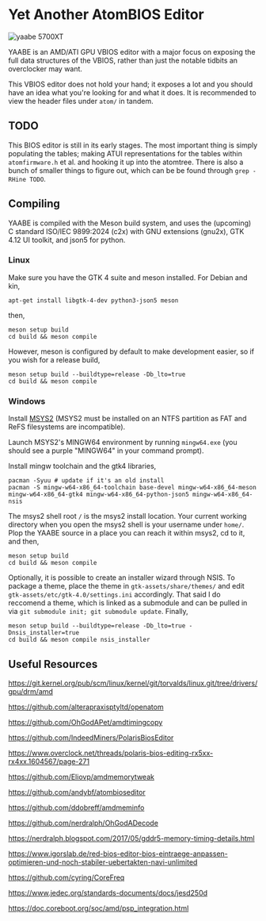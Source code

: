 # Yet Another AtomBIOS Editor

![yaabe 5700XT](yaabe.png)

YAABE is an AMD/ATI GPU VBIOS editor with a major focus on exposing the full
data structures of the VBIOS, rather than just the notable tidbits an
overclocker may want.

This VBIOS editor does not hold your hand; it exposes a lot and you should have
an idea what you're looking for and what it does. It is recommended to view the
header files under `atom/` in tandem.

## TODO

This BIOS editor is still in its early stages. The most important thing is
simply populating the tables; making ATUI representations for the tables within
`atomfirmware.h` et al. and hooking it up into the atomtree. There is also a
bunch of smaller things to figure out, which can be be found through
`grep -RHine TODO`.

## Compiling

YAABE is compiled with the Meson build system, and uses the (upcoming)
C standard ISO/IEC 9899:2024 (c2x) with GNU extensions (gnu2x),
GTK 4.12 UI toolkit, and json5 for python.

### Linux

Make sure you have the GTK 4 suite and meson installed. For Debian and kin,
```shell
apt-get install libgtk-4-dev python3-json5 meson
```

then,

```shell
meson setup build
cd build && meson compile
```

However, meson is configured by default to make development easier, so if you
wish for a release build,

```shell
meson setup build --buildtype=release -Db_lto=true
cd build && meson compile
```

### Windows

Install [MSYS2](https://www.msys2.org) (MSYS2 must be installed on an NTFS
partition as FAT and ReFS filesystems are incompatible).

Launch MSYS2's MINGW64 environment by running `mingw64.exe` (you should see a
purple "MINGW64" in your command prompt).

Install mingw toolchain and the gtk4 libraries,

```shell
pacman -Syuu # update if it's an old install
pacman -S mingw-w64-x86_64-toolchain base-devel mingw-w64-x86_64-meson mingw-w64-x86_64-gtk4 mingw-w64-x86_64-python-json5 mingw-w64-x86_64-nsis
```

The msys2 shell root `/` is the msys2 install location. Your current working
directory when you open the msys2 shell is your username under `home/`. Plop
the YAABE source in a place you can reach it within msys2, cd to it, and then,

```shell
meson setup build
cd build && meson compile
```

Optionally, it is possible to create an installer wizard through NSIS.
To package a theme, place the theme in `gtk-assets/share/themes/` and edit
`gtk-assets/etc/gtk-4.0/settings.ini` accordingly. That said I do reccomend a
theme, which is linked as a submodule and can be pulled in via
`git submodule init; git submodule update`. Finally,

```shell
meson setup build --buildtype=release -Db_lto=true -Dnsis_installer=true
cd build && meson compile nsis_installer
```


## Useful Resources

https://git.kernel.org/pub/scm/linux/kernel/git/torvalds/linux.git/tree/drivers/gpu/drm/amd

https://github.com/alterapraxisptyltd/openatom

https://github.com/OhGodAPet/amdtimingcopy

https://github.com/IndeedMiners/PolarisBiosEditor

https://www.overclock.net/threads/polaris-bios-editing-rx5xx-rx4xx.1604567/page-271

https://github.com/Eliovp/amdmemorytweak

https://github.com/andybf/atombioseditor

https://github.com/ddobreff/amdmeminfo

https://github.com/nerdralph/OhGodADecode

https://nerdralph.blogspot.com/2017/05/gddr5-memory-timing-details.html

https://www.igorslab.de/red-bios-editor-bios-eintraege-anpassen-optimieren-und-noch-stabiler-uebertakten-navi-unlimited

https://github.com/cyring/CoreFreq

https://www.jedec.org/standards-documents/docs/jesd250d

https://doc.coreboot.org/soc/amd/psp_integration.html
